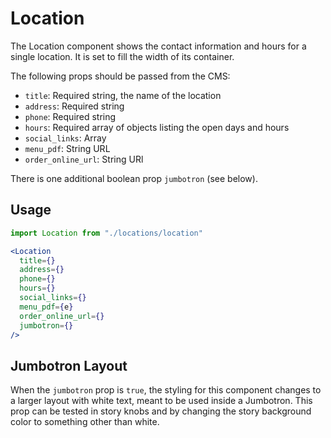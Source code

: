 # Location

The Location component shows the contact information and hours for a single location. It is set to fill the width of its container.

The following props should be passed from the CMS:

- `title`: Required string, the name of the location
- `address`: Required string
- `phone`: Required string
- `hours`: Required array of objects listing the open days and hours
- `social_links`: Array
- `menu_pdf`: String URL
- `order_online_url`: String URl

There is one additional boolean prop `jumbotron` (see below).


## Usage

```jsx
import Location from "./locations/location"

<Location
  title={}
  address={}
  phone={}
  hours={}
  social_links={}
  menu_pdf={e}
  order_online_url={}
  jumbotron={}
/>
```

## Jumbotron Layout

When the `jumbotron` prop is `true`, the styling for this component changes to a larger layout with white text, meant to be used inside a Jumbotron. This prop can be tested in story knobs and by changing the story background color to something other than white.

